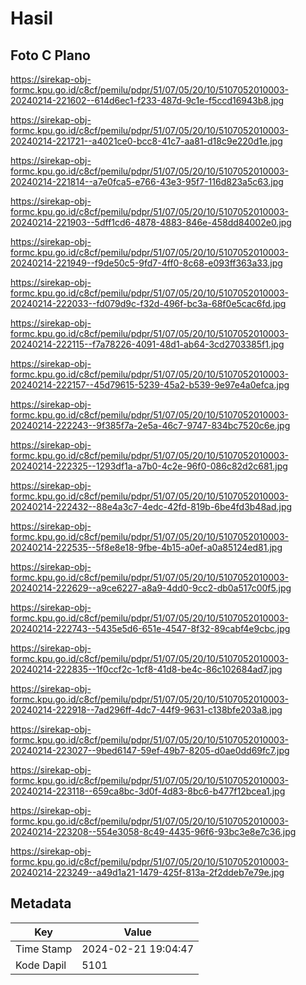 # Hasil

## Foto C Plano

https://sirekap-obj-formc.kpu.go.id/c8cf/pemilu/pdpr/51/07/05/20/10/5107052010003-20240214-221602--614d6ec1-f233-487d-9c1e-f5ccd16943b8.jpg

https://sirekap-obj-formc.kpu.go.id/c8cf/pemilu/pdpr/51/07/05/20/10/5107052010003-20240214-221721--a4021ce0-bcc8-41c7-aa81-d18c9e220d1e.jpg

https://sirekap-obj-formc.kpu.go.id/c8cf/pemilu/pdpr/51/07/05/20/10/5107052010003-20240214-221814--a7e0fca5-e766-43e3-95f7-116d823a5c63.jpg

https://sirekap-obj-formc.kpu.go.id/c8cf/pemilu/pdpr/51/07/05/20/10/5107052010003-20240214-221903--5dff1cd6-4878-4883-846e-458dd84002e0.jpg

https://sirekap-obj-formc.kpu.go.id/c8cf/pemilu/pdpr/51/07/05/20/10/5107052010003-20240214-221949--f9de50c5-9fd7-4ff0-8c68-e093ff363a33.jpg

https://sirekap-obj-formc.kpu.go.id/c8cf/pemilu/pdpr/51/07/05/20/10/5107052010003-20240214-222033--fd079d9c-f32d-496f-bc3a-68f0e5cac6fd.jpg

https://sirekap-obj-formc.kpu.go.id/c8cf/pemilu/pdpr/51/07/05/20/10/5107052010003-20240214-222115--f7a78226-4091-48d1-ab64-3cd2703385f1.jpg

https://sirekap-obj-formc.kpu.go.id/c8cf/pemilu/pdpr/51/07/05/20/10/5107052010003-20240214-222157--45d79615-5239-45a2-b539-9e97e4a0efca.jpg

https://sirekap-obj-formc.kpu.go.id/c8cf/pemilu/pdpr/51/07/05/20/10/5107052010003-20240214-222243--9f385f7a-2e5a-46c7-9747-834bc7520c6e.jpg

https://sirekap-obj-formc.kpu.go.id/c8cf/pemilu/pdpr/51/07/05/20/10/5107052010003-20240214-222325--1293df1a-a7b0-4c2e-96f0-086c82d2c681.jpg

https://sirekap-obj-formc.kpu.go.id/c8cf/pemilu/pdpr/51/07/05/20/10/5107052010003-20240214-222432--88e4a3c7-4edc-42fd-819b-6be4fd3b48ad.jpg

https://sirekap-obj-formc.kpu.go.id/c8cf/pemilu/pdpr/51/07/05/20/10/5107052010003-20240214-222535--5f8e8e18-9fbe-4b15-a0ef-a0a85124ed81.jpg

https://sirekap-obj-formc.kpu.go.id/c8cf/pemilu/pdpr/51/07/05/20/10/5107052010003-20240214-222629--a9ce6227-a8a9-4dd0-9cc2-db0a517c00f5.jpg

https://sirekap-obj-formc.kpu.go.id/c8cf/pemilu/pdpr/51/07/05/20/10/5107052010003-20240214-222743--5435e5d6-651e-4547-8f32-89cabf4e9cbc.jpg

https://sirekap-obj-formc.kpu.go.id/c8cf/pemilu/pdpr/51/07/05/20/10/5107052010003-20240214-222835--1f0ccf2c-1cf8-41d8-be4c-86c102684ad7.jpg

https://sirekap-obj-formc.kpu.go.id/c8cf/pemilu/pdpr/51/07/05/20/10/5107052010003-20240214-222918--7ad296ff-4dc7-44f9-9631-c138bfe203a8.jpg

https://sirekap-obj-formc.kpu.go.id/c8cf/pemilu/pdpr/51/07/05/20/10/5107052010003-20240214-223027--9bed6147-59ef-49b7-8205-d0ae0dd69fc7.jpg

https://sirekap-obj-formc.kpu.go.id/c8cf/pemilu/pdpr/51/07/05/20/10/5107052010003-20240214-223118--659ca8bc-3d0f-4d83-8bc6-b477f12bcea1.jpg

https://sirekap-obj-formc.kpu.go.id/c8cf/pemilu/pdpr/51/07/05/20/10/5107052010003-20240214-223208--554e3058-8c49-4435-96f6-93bc3e8e7c36.jpg

https://sirekap-obj-formc.kpu.go.id/c8cf/pemilu/pdpr/51/07/05/20/10/5107052010003-20240214-223249--a49d1a21-1479-425f-813a-2f2ddeb7e79e.jpg


## Metadata

| Key        | Value               |
| ---------- | ------------------- |
| Time Stamp | 2024-02-21 19:04:47 |
| Kode Dapil | 5101                |



